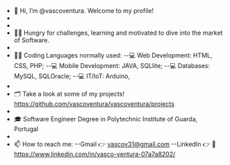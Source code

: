 - 👋 Hi, I’m @vascoventura. Welcome to my profile!
- 
- 
- 👍🏽 Hungry for challenges, learning and motivated to dive into the market of Software. 
-
- 👨‍💻 Coding Languages normally used:
--💻 Web Development: HTML, CSS, PHP;
--💻 Mobile Development: JAVA, SQLlite;
--💻 Databases: MySQL, SQLOracle;
--💻 IT/IoT: Arduino,
-
- 🗂 Take a look at some of my projects! https://github.com/vascoventura/vascoventura/projects
-
- 🎓 Software Engineer Degree in Polytechnic Institute of Guarda, Portugal
-
- 📫 How to reach me:
--Gmail 👉 vascov31@gmail.com
--LinkedIn 👉 🏽https://www.linkedin.com/in/vasco-ventura-07a7a8202/

